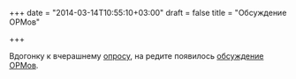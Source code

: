 +++
date = "2014-03-14T10:55:10+03:00"
draft = false
title = "Обсуждение ОРМов"

+++

<p>Вдогонку к вчерашнему <a href="https://docs.google.com/forms/d/1_yqks892m3e5zK1d-6iziRIt_1LdZvrvDOysjvVRpOU/viewform">опросу</a>,&nbsp;на редите появилось <a href="http://www.reddit.com/r/golang/comments/20cdcq/golang_orm/">обсуждение ОРМов</a>.</p>

